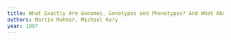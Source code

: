 ```yaml
---
title: What Exactly Are Genomes, Genotypes and Phenotypes? And What About Phenomes?
authors: Martin Mahner, Michael Kary
year: 1997
---
```


